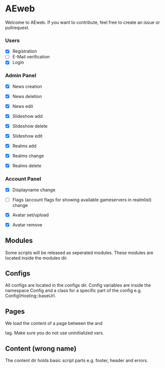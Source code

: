 # AEweb
Welcome to AEweb. If you want to contribute, feel free to create an issue or pullrequest.

### Users
- [x] Registration
- [ ] E-Mail verification
- [x] Login

### Admin Panel
- [x] News creation
- [x] News deletion
- [x] News edit

- [x] Slideshow add
- [x] Slideshow delete
- [x] Slideshow edit

- [X] Realms add
- [X] Realms change
- [X] Realms delete

### Account Panel
- [X] Displayname change
- [ ] Flags (account flags for showing available gameservers in realmlist) change

- [x] Avatar set/upload
- [x] Avatar remove




## Modules
Some scripts will be released as seperated modules. These modules are located inside the modules dir.

## Configs
All configs are located in the configs dir. Config variables are inside the namespace Config and a class for a specific part of the config e.g. Config\Hosting::baseUrl.

## Pages
We load the content of a page between the <body> and <footer> tag. Make sure you do not use uninitialized vars.

## Content (wrong name)
The content dir holds basic script parts e.g. footer, header and errors.
 